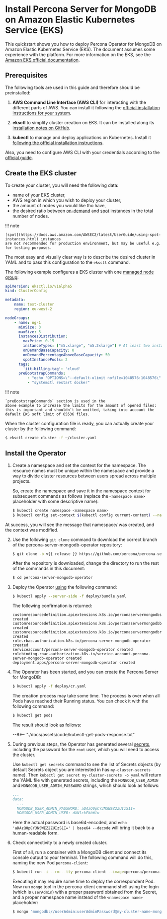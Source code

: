 # Install Percona Server for MongoDB on Amazon Elastic Kubernetes Service (EKS)

This quickstart shows you how to deploy Percona Operator for MongoDB on Amazon
Elastic Kubernetes Service (EKS). The document assumes some experience with the
platform. For more information on the EKS, see the [Amazon EKS official documentation](https://aws.amazon.com/eks/).

## Prerequisites

The following tools are used in this guide and therefore should be preinstalled:

1. **AWS Command Line Interface (AWS CLI)** for interacting with the different
    parts of AWS. You can install it following the [official installation instructions for your system](https://docs.aws.amazon.com/cli/latest/userguide/cli-chap-install.html).

2. **eksctl** to simplify cluster creation on EKS. It can be installed
    along its [installation notes on GitHub](https://github.com/weaveworks/eksctl#installation).

3. **kubectl**  to manage and deploy applications on Kubernetes. Install
    it [following the official installation instructions](https://kubernetes.io/docs/tasks/tools/install-kubectl/).

Also, you need to configure AWS CLI with your credentials according to the [official guide](https://docs.aws.amazon.com/cli/latest/userguide/cli-chap-configure.html).

## Create the EKS cluster

To create your cluster, you will need the following data:

* name of your EKS cluster,
* AWS region in which you wish to deploy your cluster,
* the amount of nodes you would like tho have,
* the desired ratio between [on-demand](https://docs.aws.amazon.com/AWSEC2/latest/UserGuide/ec2-on-demand-instances.html) and [spot](https://docs.aws.amazon.com/AWSEC2/latest/UserGuide/using-spot-instances.html) instances in the total number of nodes.

!!! note

    [spot](https://docs.aws.amazon.com/AWSEC2/latest/UserGuide/using-spot-instances.html) instances
    are not recommended for production environment, but may be useful e.g. for testing purposes.

The most easy and visually clear way is to describe the desired cluster in YAML
and to pass this configuration to the `eksctl` command.

The following example configures a EKS cluster with one [managed node group](https://docs.aws.amazon.com/eks/latest/userguide/managed-node-groups.html):

```yaml
apiVersion: eksctl.io/v1alpha5
kind: ClusterConfig

metadata:
    name: test-cluster
    region: eu-west-2

nodeGroups:
    - name: ng-1
      minSize: 3
      maxSize: 5
      instancesDistribution:
        maxPrice: 0.15
        instanceTypes: ["m5.xlarge", "m5.2xlarge"] # At least two instance types should be specified
        onDemandBaseCapacity: 0
        onDemandPercentageAboveBaseCapacity: 50
        spotInstancePools: 2
      tags:
        'iit-billing-tag': 'cloud'
      preBootstrapCommands:
          - "echo 'OPTIONS=\"--default-ulimit nofile=1048576:1048576\"' >> /etc/sysconfig/docker"
          - "systemctl restart docker"
```

!!! note

    `preBootstrapCommands` section is used in the
    above example to increase the limits for the amount of opened files:
    this is important and shouldn’t be omitted, taking into account the
    default EKS soft limit of 65536 files.

When the cluster configuration file is ready, you can actually create your cluster
by the following command:

```bash
$ eksctl create cluster -f ~/cluster.yaml
```

## Install the Operator


1. Create a namespace and set the context for the namespace. The resource names
    must be unique within the namespace and provide a way to divide cluster
    resources between users spread across multiple projects.

    So, create the namespace and save it in the namespace context for subsequent
    commands as follows (replace the `<namespace name>` placeholder with some
    descriptive name):

    ```bash
    $ kubectl create namespace <namespace name>
    $ kubectl config set-context $(kubectl config current-context) --namespace=<namespace name>
    ```

At success, you will see the message that namespace/<namespace name> was created, and the context was modified.

2. Use the following `git clone` command to download the correct branch of the percona-server-mongodb-operator repository:

    ```bash
    $ git clone -b v{{ release }} https://github.com/percona/percona-server-mongodb-operator
    ```

    After the repository is downloaded, change the directory to run the rest of the commands in this document:

    ```bash
    $ cd percona-server-mongodb-operator
    ```

3. Deploy the Operator [using](https://kubernetes.io/docs/reference/using-api/server-side-apply/) the following command:

    ```bash
    $ kubectl apply --server-side -f deploy/bundle.yaml
    ```

    The following confirmation is returned:

    ```text
    customresourcedefinition.apiextensions.k8s.io/perconaservermongodbs.psmdb.percona.com created
    customresourcedefinition.apiextensions.k8s.io/perconaservermongodbbackups.psmdb.percona.com created
    customresourcedefinition.apiextensions.k8s.io/perconaservermongodbrestores.psmdb.percona.com created
    role.rbac.authorization.k8s.io/percona-server-mongodb-operator created
    serviceaccount/percona-server-mongodb-operator created
    rolebinding.rbac.authorization.k8s.io/service-account-percona-server-mongodb-operator created
    deployment.apps/percona-server-mongodb-operator created
    ```

4. The Operator has been started, and you can create the Percona Server for MongoDB:

    ```bash
    $ kubectl apply -f deploy/cr.yaml
    ```

    The creation process may take some time. The process is over when all Pods
    have reached their Running status. You can check it with the following command:

    ```bash
    $ kubectl get pods
    ```

    The result should look as follows:

    --8<-- "./docs/assets/code/kubectl-get-pods-response.txt"

5. During previous steps, the Operator has generated several [secrets](https://kubernetes.io/docs/concepts/configuration/secret/), including the password for the `root` user, which you will need to access the cluster.

    Use `kubectl get secrets` command to see the list of Secrets objects (by
    default Secrets object you are interested in has `my-cluster-secrets` name).
    Then `kubectl get secret my-cluster-secrets -o yaml` will return the YAML
    file with generated secrets, including the `MONGODB_USER_ADMIN` and
    `MONGODB_USER_ADMIN_PASSWORD` strings, which should look as follows:

    ```yaml
    ...
    data:
      ...
      MONGODB_USER_ADMIN_PASSWORD: aDAzQ0pCY3NSWEZ2ZUIzS1I=
      MONGODB_USER_ADMIN_USER: dXNlckFkbWlu
    ```

    Here the actual password is base64-encoded, and
    `echo 'aDAzQ0pCY3NSWEZ2ZUIzS1I=' | base64 --decode` will bring it back to a
    human-readable form.

6. Check connectivity to a newly created cluster.

    First of all, run a container with a MongoDB client and connect its console
    output to your terminal. The following command will do this, naming the new
    Pod `percona-client`:

    ```bash
    $ kubectl run -i --rm --tty percona-client --image=percona/percona-server-mongodb:{{ mongodb44recommended }} --restart=Never -- bash -il
    ```

    Executing it may require some time to deploy the correspondent Pod. Now run
    `mongo` tool in the percona-client command shell using the login (which is
    `userAdmin`) with a proper password obtained from the Secret, and a proper
    namespace name instead of the `<namespace name>` placeholder:

    ```bash
    $ mongo "mongodb://userAdmin:userAdminPassword@my-cluster-name-mongos.<namespace name>.svc.cluster.local/admin?ssl=false"
    ```

